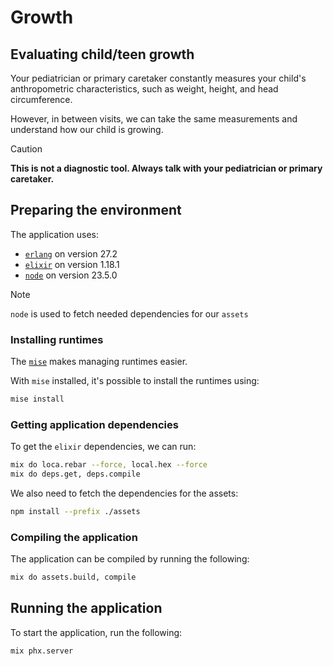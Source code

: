 # Growth

## Evaluating child/teen growth

Your pediatrician or primary caretaker constantly measures your child's anthropometric characteristics, such as weight, height, and head circumference.

However, in between visits, we can take the same measurements and understand how our child is growing.

> [!CAUTION]
> **This is not a diagnostic tool. Always talk with your pediatrician or primary caretaker.**

## Preparing the environment

The application uses:

* [`erlang`](https://www.erlang.org/) on version 27.2
* [`elixir`](https://elixir-lang.org/) on version 1.18.1
* [`node`](https://nodejs.org/en) on version 23.5.0

> [!NOTE]
> `node` is used to fetch needed dependencies for our `assets`

### Installing runtimes

The [`mise`](https://mise.jdx.dev) makes managing runtimes easier.

With `mise` installed, it's possible to install the runtimes using:

```bash
mise install
```

### Getting application dependencies

To get the `elixir` dependencies, we can run:

```bash
mix do loca.rebar --force, local.hex --force
mix do deps.get, deps.compile
```

We also need to fetch the dependencies for the assets:

```bash
npm install --prefix ./assets
```

### Compiling the application

The application can be compiled by running the following:

```bash
mix do assets.build, compile
```

## Running the application

To start the application, run the following:

```bash
mix phx.server
```
